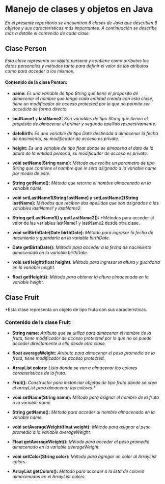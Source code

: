 # Manejo de clases y objetos en Java

*En el presente repositorio se encuentran 6 clases de Java que describen 6 
objetos y sus características más importantes. A continuación se describe más a detalle el contenido de cada clase.*
## Clase Person 

*Esta clase representa un objeto persona y contiene como atributos los datos personales y métodos  tanto para definir el valor de los atributos como para acceder a los mismos.*

#### Contenido de la clase Person:

- **name:** *Es una variable de tipo String que tiene el propósito de almacenar el nombre que tenga cada entidad creada con esta clase, tiene un modificador de acceso protected por lo que no permite ser accedida de forma directa* 

- **lastName1** y **lastName2:** *Son variables de tipo String que tienen el propósito de almacenar el primer y segundo apellido respectivamente.*

- **dateBirth:** *Es una variable de tipo Date destinada a almacenar la fecha de nacimiento, su modificador de acceso es private.*

- **height:** *Es una variable de tipo float donde se almacena el dato de la altura de la entidad persona, su modificador de acceso es private.*

- **void setName(String name):** *Método que recibe un parametro de tipo String que contiene el nombre que le sera asignado a la variable name por medio de este.* 
 
- **String getName():** *Método que retorna el nombre almacenado en la variable name.*

- **void setLastName1(String lastName) y setLastName2(String lastName):** *Métodos que reciben dos apellidos que son asignados a las variables lastName1 y lastName2.*

- **String getLastName1() y getLastName2():** *Métodos para acceder al valor de las variables lastName1 y lastName2 desde otra clase.

- **void setBirthDate(Date birthDate):** *Método para ingresar la fecha de nacimiento y guardarla en la variable birthDate.*

- **Date getBirthDate():** *Método para acceder a la fecha de nacimiento almacenada en la variable birthDate.*

- **void setHeight(float height):** *Método para ingresar la altura y guardarla en la variable height.*

- **float getHeight():** *Método para obtener la altura almacenada en la variable height.*

## Clase Fruit

*Esta clase representa un objeto de tipo fruta con sus características.

### Contenido de la clase Fruit:

- **String name:** *Atributo que se utiliza para almacenar el nombre de la fruta, tiene modificador de acceso protected por lo que no se puede acceder directamente a ella desde otra clase.*

- **float averageWeight:** *Atributo para almacenar el peso promedio de la fruta, tiene modificador de acceso protected.*

- **ArrayList<String> colors:** *Lista donde se van a almacenar los colores característicos de la fruta.*
  
- **Fruit():** *Constructor para instanciar objetos de tipo fruta donde se crea el arrayList para almacenar los colores.**
  
- **void setName(String name):** *Método para asignar el nombre de la fruta a la variable name.*
  
- **String getName():** *Método para acceder al nombre almacenado en la variable name.*
  
- **void setAverageWeight(float weight):** *Método para asignar el peso promedio a la variable averageWeight.*
  
- **Float getAverageWeight():** *Método para acceder al peso promedio almacenado en la variable averageWeight.*
  
- **void setColor(String color):** *Método para agregar un color al ArrayList colors.*
  
- **ArrayList <String> getColors():** *Método para acceder a la lista de colores almacenados en el ArrayList colors.*
